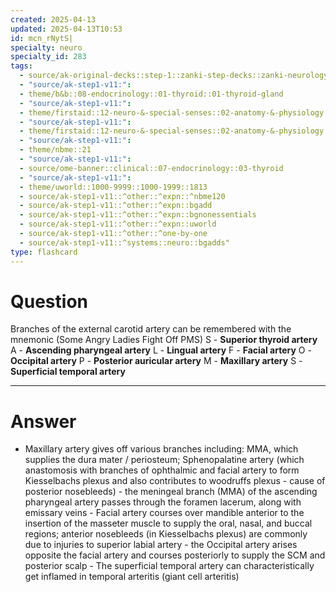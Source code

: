 ```yaml
---
created: 2025-04-13
updated: 2025-04-13T10:53
id: mcn_rNytS|
specialty: neuro
specialty_id: 283
tags:
  - source/ak-original-decks::step-1::zanki-step-decks::zanki-neurology::neuro-misc
  - "source/ak-step1-v11:": 
  - theme/b&b::08-endocrinology::01-thyroid::01-thyroid-gland
  - "source/ak-step1-v11:": 
  - theme/firstaid::12-neuro-&-special-senses::02-anatomy-&-physiology::26-circle-of-willis
  - "source/ak-step1-v11:": 
  - theme/firstaid::12-neuro-&-special-senses::02-anatomy-&-physiology::26-circle-of-willis::carotid-artery
  - "source/ak-step1-v11:": 
  - theme/nbme::21
  - "source/ak-step1-v11:": 
  - source/ome-banner::clinical::07-endocrinology::03-thyroid
  - "source/ak-step1-v11:": 
  - theme/uworld::1000-9999::1000-1999::1813
  - source/ak-step1-v11::^other::^expn::^nbme120
  - source/ak-step1-v11::^other::^expn::bgadd
  - source/ak-step1-v11::^other::^expn::bgnonessentials
  - source/ak-step1-v11::^other::^expn::uworld
  - source/ak-step1-v11::^other::^one-by-one
  - source/ak-step1-v11::^systems::neuro::bgadds"
type: flashcard
---
```


# Question
Branches of the external carotid artery can be remembered with the mnemonic (Some Angry Ladies Fight Off PMS)   S - **Superior thyroid artery** A - **Ascending pharyngeal artery** L - **Lingual artery** F - **Facial artery** O - **Occipital artery** P - **Posterior auricular artery** M - **Maxillary artery** S - **Superficial temporal artery**

---

# Answer
- Maxillary artery gives off various branches including: MMA, which supplies the dura mater / periosteum; Sphenopalatine artery (which anastomosis with branches of ophthalmic and facial artery to form Kiesselbachs plexus and also contributes to woodruffs plexus - cause of posterior nosebleeds)   - the meningeal branch (MMA) of the ascending pharyngeal artery passes through the foramen lacerum, along with emissary veins   - Facial artery courses over mandible anterior to the insertion of the masseter muscle to supply the oral, nasal, and buccal regions; anterior nosebleeds (in Kiesselbachs plexus) are commonly due to injuries to superior labial artery   - the Occipital artery arises opposite the facial artery and courses posteriorly to supply the SCM and posterior scalp   - The superficial temporal artery can characteristically get inflamed in temporal arteritis (giant cell arteritis)